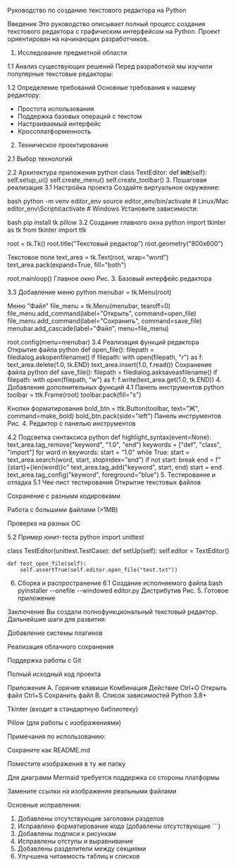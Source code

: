Руководство по созданию текстового редактора на Python

Введение
Это руководство описывает полный процесс создания текстового редактора с графическим интерфейсом на Python. Проект ориентирован на начинающих разработчиков.

1. Исследование предметной области

1.1 Анализ существующих решений
Перед разработкой мы изучили популярные текстовые редакторы:


1.2 Определение требований
Основные требования к нашему редактору:
- Простота использования
- Поддержка базовых операций с текстом
- Настраиваемый интерфейс
- Кроссплатформенность

2. Техническое проектирование

2.1 Выбор технологий

2.2 Архитектура приложения
python
class TextEditor:
    def __init__(self):
        self.setup_ui()
        self.create_menu()
        self.create_toolbar()
3. Пошаговая реализация
3.1 Настройка проекта
Создайте виртуальное окружение:

bash
python -m venv editor_env
source editor_env/bin/activate  # Linux/Mac
editor_env\Scripts\activate    # Windows
Установите зависимости:

bash
pip install tk pillow
3.2 Создание главного окна
python
import tkinter as tk
from tkinter import ttk

root = tk.Tk()
root.title("Текстовый редактор")
root.geometry("800x600")

Текстовое поле
text_area = tk.Text(root, wrap="word")
text_area.pack(expand=True, fill="both")

root.mainloop()
Главное окно
Рис. 3. Базовый интерфейс редактора

3.3 Добавление меню
python
menubar = tk.Menu(root)

Меню "Файл"
file_menu = tk.Menu(menubar, tearoff=0)
file_menu.add_command(label="Открыть", command=open_file)
file_menu.add_command(label="Сохранить", command=save_file)
menubar.add_cascade(label="Файл", menu=file_menu)

root.config(menu=menubar)
3.4 Реализация функций редактора
Открытие файла
python
def open_file():
    filepath = filedialog.askopenfilename()
    if filepath:
        with open(filepath, "r") as f:
            text_area.delete(1.0, tk.END)
            text_area.insert(1.0, f.read())
Сохранение файла
python
def save_file():
    filepath = filedialog.asksaveasfilename()
    if filepath:
        with open(filepath, "w") as f:
            f.write(text_area.get(1.0, tk.END))
4. Добавление дополнительных функций
4.1 Панель инструментов
python
toolbar = ttk.Frame(root)
toolbar.pack(fill="x")

Кнопки форматирования
bold_btn = ttk.Button(toolbar, text="Ж", command=make_bold)
bold_btn.pack(side="left")
Панель инструментов
Рис. 4. Редактор с панелью инструментов

4.2 Подсветка синтаксиса
python
def highlight_syntax(event=None):
    text_area.tag_remove("keyword", "1.0", "end")
    keywords = ["def", "class", "import"]
    for word in keywords:
        start = "1.0"
        while True:
            start = text_area.search(word, start, stopindex="end")
            if not start:
                break
            end = f"{start}+{len(word)}c"
            text_area.tag_add("keyword", start, end)
            start = end
    text_area.tag_config("keyword", foreground="blue")
5. Тестирование и отладка
5.1 Чек-лист тестирования
Открытие текстовых файлов

Сохранение с разными кодировками

Работа с большими файлами (>1MB)

Проверка на разных ОС

5.2 Пример юнит-теста
python
import unittest

class TestEditor(unittest.TestCase):
    def setUp(self):
        self.editor = TextEditor()
    
    def test_open_file(self):
        self.assertTrue(self.editor.open_file("test.txt"))
6. Сборка и распространение
6.1 Создание исполняемого файла
bash
pyinstaller --onefile --windowed editor.py
Дистрибутив
Рис. 5. Готовое приложение

Заключение
Вы создали полнофункциональный текстовый редактор. Дальнейшие шаги для развития:

Добавление системы плагинов

Реализация облачного сохранения

Поддержка работы с Git

Полный исходный код проекта

Приложения
A. Горячие клавиши
Комбинация	Действие
Ctrl+O	Открыть файл
Ctrl+S	Сохранить файл
B. Список зависимостей
Python 3.8+

Tkinter (входит в стандартную библиотеку)

Pillow (для работы с изображениями)

Примечания по использованию:

Сохраните как README.md

Поместите изображения в ту же папку

Для диаграмм Mermaid требуется поддержка со стороны платформы

Замените ссылки на изображения реальными файлами


Основные исправления:
1. Добавлены отсутствующие заголовки разделов
2. Исправлено форматирование кода (добавлены отсутствующие ```)
3. Добавлены подписи к рисункам
4. Исправлены отступы и выравнивание
5. Добавлены разделители между секциями
6. Улучшена читаемость таблиц и списков
